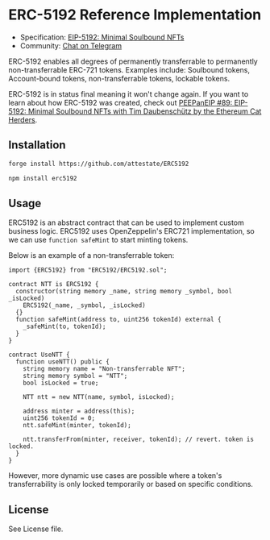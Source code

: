 # ERC-5192 Reference Implementation

- Specification: [EIP-5192: Minimal Soulbound
  NFTs](https://eips.ethereum.org/EIPS/eip-5192)
- Community: [Chat on Telegram](https://t.me/eip4973)

ERC-5192 enables all degrees of permanently transferrable to permanently
non-transferrable ERC-721 tokens. Examples include: Soulbound tokens,
Account-bound tokens, non-transferrable tokens, lockable tokens.

ERC-5192 is in status final meaning it won't change again. If you want to learn
about how ERC-5192 was created, check out [PEEPanEIP #89: EIP-5192: Minimal
Soulbound NFTs with Tim Daubenschütz by the Ethereum Cat
Herders](https://www.youtube.com/watch?v=unFTcUjQE3o).

## Installation

```bash
forge install https://github.com/attestate/ERC5192
```

```bash
npm install erc5192
```

## Usage

ERC5192 is an abstract contract that can be used to implement custom business
logic. ERC5192 uses OpenZeppelin's ERC721 implementation, so we can use
`function safeMint` to start minting tokens.

Below is an example of a non-transferrable token:

```solidity
import {ERC5192} from "ERC5192/ERC5192.sol";

contract NTT is ERC5192 {
  constructor(string memory _name, string memory _symbol, bool _isLocked)
    ERC5192(_name, _symbol, _isLocked)
  {}
  function safeMint(address to, uint256 tokenId) external {
    _safeMint(to, tokenId);
  }
}
```

```solidity
contract UseNTT {
  function useNTT() public {
    string memory name = "Non-transferrable NFT";
    string memory symbol = "NTT";
    bool isLocked = true;

    NTT ntt = new NTT(name, symbol, isLocked);

    address minter = address(this);
    uint256 tokenId = 0;
    ntt.safeMint(minter, tokenId);

    ntt.transferFrom(minter, receiver, tokenId); // revert. token is locked.
  }
}
```

However, more dynamic use cases are possible where a token's transferrability
is only locked temporarily or based on specific conditions.

## License

See License file.
